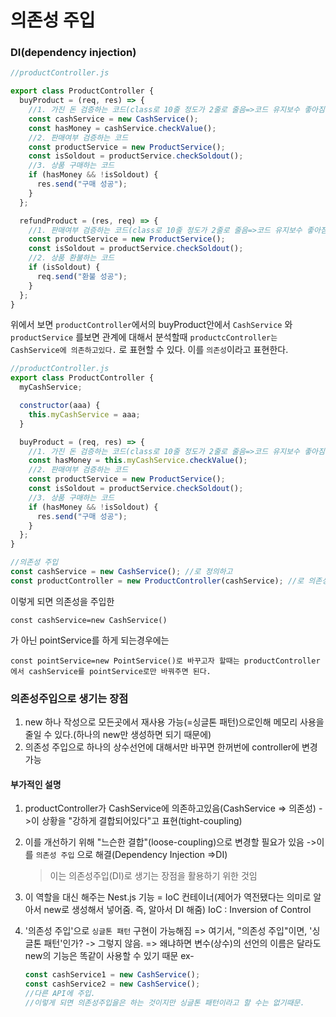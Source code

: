 # 의존성 주입

### DI(dependency injection)

```js
//productController.js

export class ProductController {
  buyProduct = (req, res) => {
    //1. 가진 돈 검증하는 코드(class로 10줄 정도가 2줄로 줄음=>코드 유지보수 좋아짐)
    const cashService = new CashService();
    const hasMoney = cashService.checkValue();
    //2. 판매여부 검증하는 코드
    const productService = new ProductService();
    const isSoldout = productService.checkSoldout();
    //3. 상품 구매하는 코드
    if (hasMoney && !isSoldout) {
      res.send("구매 성공");
    }
  };

  refundProduct = (res, req) => {
    //1. 판매여부 검증하는 코드(class로 10줄 정도가 2줄로 줄음=>코드 유지보수 좋아짐)
    const productService = new ProductService();
    const isSoldout = productService.checkSoldout();
    //2. 상품 환불하는 코드
    if (isSoldout) {
      req.send("환불 성공");
    }
  };
}
```

위에서 보면 `productController`에서의 buyProduct안에서 `CashService` 와 `productService` 를보면
관계에 대해서 분석할때 `productcController는 CashService에 의존하고있다.` 로 표현할 수 있다.
이를 `의존성`이라고 표현한다.

```js
//productController.js
export class ProductController {
  myCashService;

  constructor(aaa) {
    this.myCashService = aaa;
  }

  buyProduct = (req, res) => {
    //1. 가진 돈 검증하는 코드(class로 10줄 정도가 2줄로 줄음=>코드 유지보수 좋아짐)
    const hasMoney = this.myCashService.checkValue();
    //2. 판매여부 검증하는 코드
    const productService = new ProductService();
    const isSoldout = productService.checkSoldout();
    //3. 상품 구매하는 코드
    if (hasMoney && !isSoldout) {
      res.send("구매 성공");
    }
  };
}

//의존성 주입
const cashService = new CashService(); //로 정의하고
const productController = new ProductController(cashService); //로 의존성 주입을 시킨 후
```

이렇게 되면 의존성을 주입한

```
const cashService=new CashService()
```

가 아닌 pointService를 하게 되는경우에는

```
const pointService=new PointService()로 바꾸고자 할때는 productController에서 cashService를 pointService로만 바꿔주면 된다.
```

### 의존성주입으로 생기는 장점

1. new 하나 작성으로 모든곳에서 재사용 가능(=싱글톤 패턴)으로인해 메모리 사용을 줄일 수 있다.(하나의 new만 생성하면 되기 때문에)
2. 의존성 주입으로 하나의 상수선언에 대해서만 바꾸면 한꺼번에 controller에 변경 가능

#### 부가적인 설명

1. productController가 CashService에 의존하고있음(CashService => 의존성)
   ->이 상황을 "강하게 결합되어있다"고 표현(tight-coupling)

2. 이를 개선하기 위해 "느슨한 결합"(loose-coupling)으로 변경할 필요가 있음
   ->이를 `의존성 주입` 으로 해결(Dependency Injection =>DI)

   > 이는 의존성주입(DI)로 생기는 장점을 활용하기 위한 것임

3. 이 역할을 대신 해주는 Nest.js 기능 = IoC 컨테이너(제어가 역전됐다는 의미로 알아서 new로 생성해서 넣어줌. 즉, 알아서 DI 해줌)
   IoC : Inversion of Control

4. '의존성 주입'으로 `싱글톤 패턴` 구현이 가능해짐
   => 여기서, "의존성 주입"이면, '싱글톤 패턴'인가? -> 그렇지 않음.
   => 왜냐하면 변수(상수)의 선언의 이름은 달라도 new의 기능은 똑같이 사용할 수 있기 때문
   ex-
   ```js
   const cashService1 = new CashService();
   const cashService2 = new CashService();
   //다른 API에 주입.
   //이렇게 되면 의존성주입을은 하는 것이지만 싱글톤 패턴이라고 할 수는 없기때문.
   ```
